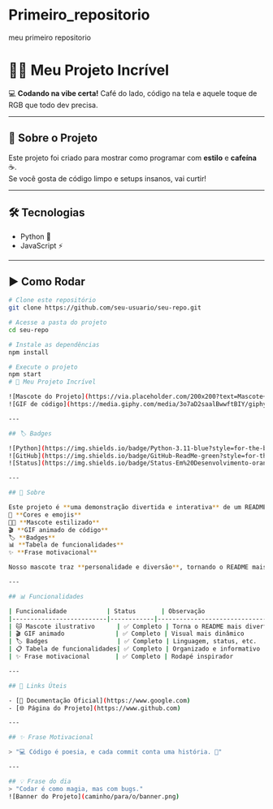 # Primeiro_repositorio
meu primeiro repositorio
# 👨‍💻 Meu Projeto Incrível  

💻 **Codando na vibe certa!** Café do lado, código na tela e aquele toque de RGB que todo dev precisa.  

---

## 🚀 Sobre o Projeto  
Este projeto foi criado para mostrar como programar com **estilo** e **cafeína** ☕.  
Se você gosta de código limpo e setups insanos, vai curtir!  

---

## 🛠️ Tecnologias  
- Python 🐍  
- JavaScript ⚡  
  

---

## ▶️ Como Rodar  
```bash
# Clone este repositório
git clone https://github.com/seu-usuario/seu-repo.git

# Acesse a pasta do projeto
cd seu-repo

# Instale as dependências
npm install

# Execute o projeto
npm start
# 🌟 Meu Projeto Incrível

![Mascote do Projeto](https://via.placeholder.com/200x200?text=Mascote+Cartoon) <!-- Substitua pelo link do mascote -->
![GIF de código](https://media.giphy.com/media/3o7aD2saalBwwftBIY/giphy.gif)

---

## 🏷️ Badges

![Python](https://img.shields.io/badge/Python-3.11-blue?style=for-the-badge)
![GitHub](https://img.shields.io/badge/GitHub-ReadMe-green?style=for-the-badge)
![Status](https://img.shields.io/badge/Status-Em%20Desenvolvimento-orange?style=for-the-badge)

---

## 📖 Sobre

Este projeto é **uma demonstração divertida e interativa** de um README completo, com:  
🎨 **Cores e emojis**  
🐱‍💻 **Mascote estilizado**  
🎬 **GIF animado de código**  
🏷️ **Badges**  
📊 **Tabela de funcionalidades**  
✨ **Frase motivacional**

Nosso mascote traz **personalidade e diversão**, tornando o README mais envolvente! 😎

---

## 📊 Funcionalidades

| Funcionalidade           | Status       | Observação                       |
|--------------------------|------------|----------------------------------|
| 🐱 Mascote ilustrativo      | ✅ Completo | Torna o README mais divertido   |
| 🎬 GIF animado              | ✅ Completo | Visual mais dinâmico            |
| 🏷️ Badges                   | ✅ Completo | Linguagem, status, etc.         |
| 📋 Tabela de funcionalidades| ✅ Completo | Organizado e informativo        |
| ✨ Frase motivacional       | ✅ Completo | Rodapé inspirador               |

---

## 🔗 Links Úteis

- [📖 Documentação Oficial](https://www.google.com)  
- [🌐 Página do Projeto](https://www.github.com)  

---

## ✨ Frase Motivacional

> "💻 Código é poesia, e cada commit conta uma história. 🐾"

---

## 💡 Frase do dia
> "Codar é como magia, mas com bugs."
![Banner do Projeto](caminho/para/o/banner.png)
